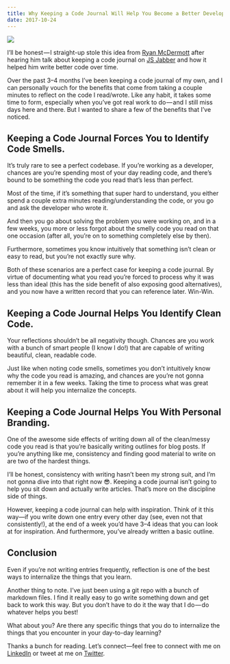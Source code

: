 ```yaml
---
title: Why Keeping a Code Journal Will Help You Become a Better Developer
date: 2017-10-24
---
```


![](https://res.cloudinary.com/da2iq7dge/image/upload/v1514863356/blog-img-journal_cxzwoo.jpg)

I’ll be honest — I straight-up stole this idea from [Ryan McDermott](https://medium.com/@ryansworks) after hearing him talk about keeping a code journal on [JS Jabber](https://devchat.tv/js-jabber/clean-code-javascript-with-ryan-mcdermott) and how it helped him write better code over time.

Over the past 3–4 months I’ve been keeping a code journal of my own, and I can personally vouch for the benefits that come from taking a couple minutes to reflect on the code I read/wrote. Like any habit, it takes some time to form, especially when you’ve got real work to do — and I still miss days here and there. But I wanted to share a few of the benefits that I’ve noticed.

## Keeping a Code Journal Forces You to Identify Code Smells.
It’s truly rare to see a perfect codebase. If you’re working as a developer, chances are you’re spending most of your day reading code, and there’s bound to be something the code you read that’s less than perfect.

Most of the time, if it’s something that super hard to understand, you either spend a couple extra minutes reading/understanding the code, or you go and ask the developer who wrote it.

And then you go about solving the problem you were working on, and in a few weeks, you more or less forgot about the smelly code you read on that one occasion (after all, you’re on to something completely else by then).

Furthermore, sometimes you know intuitively that something isn’t clean or easy to read, but you’re not exactly sure why.

Both of these scenarios are a perfect case for keeping a code journal. By virtue of documenting what you read you’re forced to process why it was less than ideal (this has the side benefit of also exposing good alternatives), and you now have a written record that you can reference later. Win-Win.

## Keeping a Code Journal Helps You Identify Clean Code.
Your reflections shouldn’t be all negativity though. Chances are you work with a bunch of smart people (I know I do!) that are capable of writing beautiful, clean, readable code.

Just like when noting code smells, sometimes you don’t intuitively know why the code you read is amazing, and chances are you’re not gonna remember it in a few weeks. Taking the time to process what was great about it will help you internalize the concepts.

## Keeping a Code Journal Helps You With Personal Branding.
One of the awesome side effects of writing down all of the clean/messy code you read is that you’re basically writing outlines for blog posts. If you’re anything like me, consistency and finding good material to write on are two of the hardest things.

I’ll be honest, consistency with writing hasn’t been my strong suit, and I’m not gonna dive into that right now 😎. Keeping a code journal isn’t going to help you sit down and actually write articles. That’s more on the discipline side of things.

However, keeping a code journal can help with inspiration. Think of it this way—if you write down one entry every other day (see, even not that consistently!), at the end of a week you’d have 3–4 ideas that you can look at for inspiration. And furthermore, you’ve already written a basic outline.

## Conclusion
Even if you’re not writing entries frequently, reflection is one of the best ways to internalize the things that you learn.

Another thing to note. I’ve just been using a git repo with a bunch of markdown files. I find it really easy to go write something down and get back to work this way. But you don’t have to do it the way that I do — do whatever helps you best!

What about you? Are there any specific things that you do to internalize the things that you encounter in your day-to-day learning?

Thanks a bunch for reading. Let’s connect—feel free to connect with me on [LinkedIn](https://www.linkedin.com/in/benjamin-d-johnson/) or tweet at me on [Twitter](https://twitter.com/benjamminj).